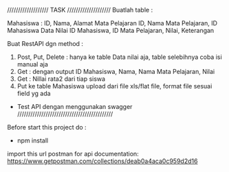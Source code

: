 /////////////////// TASK ////////////////////
Buatlah table :

Mahasiswa :
    ID, Nama, Alamat
Mata Pelajaran
    ID, Nama Mata Pelajaran, ID Mahasiswa
Data Nilai
    ID Mahasiswa, ID Mata Pelajaran, Nilai, Keterangan
    
Buat RestAPI dgn method :
1. Post, Put, Delete : hanya ke table Data nilai aja, table selebihnya coba isi manual aja
2. Get : dengan output ID Mahasiswa, Nama, Nama Mata Pelajaran, Nilai
3. Get : Nillai rata2 dari tiap siswa
4. Put ke table Mahasiswa upload dari file xls/flat file, format file sesuai field yg ada

- Test API dengan menggunakan swagger
////////////////////////////////////////////


Before start this project do :
- npm install

import this url postman for api documentation:
https://www.getpostman.com/collections/deab0a4aca0c959d2d16

